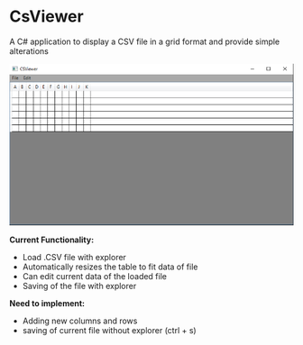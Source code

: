 # CsViewer
A C# application to display a CSV file in a grid format and provide simple alterations

![image](https://github.com/RWilko31/CsViewer/blob/main/CsViewer.PNG)

**Current Functionality:**
- Load .CSV file with explorer
- Automatically resizes the table to fit data of file
- Can edit current data of the loaded file
- Saving of the file with explorer

**Need to implement:**
- Adding new columns and rows
- saving of current file without explorer (ctrl + s)
